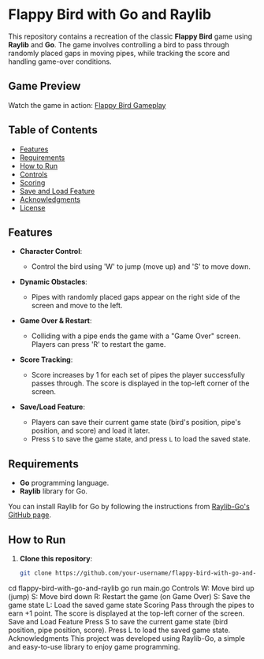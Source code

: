 # Flappy Bird with Go and Raylib

This repository contains a recreation of the classic **Flappy Bird** game using **Raylib** and **Go**. The game involves controlling a bird to pass through randomly placed gaps in moving pipes, while tracking the score and handling game-over conditions.

## Game Preview

Watch the game in action: [Flappy Bird Gameplay](https://www.youtube.com/watch?v=8teX-Kvcgfg)

## Table of Contents
- [Features](#features)
- [Requirements](#requirements)
- [How to Run](#how-to-run)
- [Controls](#controls)
- [Scoring](#scoring)
- [Save and Load Feature](#save-and-load-feature)
- [Acknowledgments](#acknowledgments)
- [License](#license)

## Features

- **Character Control**: 
  - Control the bird using 'W' to jump (move up) and 'S' to move down.
  
- **Dynamic Obstacles**: 
  - Pipes with randomly placed gaps appear on the right side of the screen and move to the left.
  
- **Game Over & Restart**: 
  - Colliding with a pipe ends the game with a "Game Over" screen. Players can press 'R' to restart the game.

- **Score Tracking**: 
  - Score increases by 1 for each set of pipes the player successfully passes through. The score is displayed in the top-left corner of the screen.

- **Save/Load Feature**: 
  - Players can save their current game state (bird's position, pipe's position, and score) and load it later.
  - Press `S` to save the game state, and press `L` to load the saved state.

## Requirements

- **Go** programming language.
- **Raylib** library for Go.

You can install Raylib for Go by following the instructions from [Raylib-Go's GitHub page](https://github.com/gen2brain/raylib-go).

## How to Run

1. **Clone this repository**:
   ```bash
   git clone https://github.com/your-username/flappy-bird-with-go-and-raylib.git
cd flappy-bird-with-go-and-raylib
go run main.go
Controls
W: Move bird up (jump)
S: Move bird down
R: Restart the game (on Game Over)
S: Save the game state
L: Load the saved game state
Scoring
Pass through the pipes to earn +1 point.
The score is displayed at the top-left corner of the screen.
Save and Load Feature
Press S to save the current game state (bird position, pipe position, score).
Press L to load the saved game state.
Acknowledgments
This project was developed using Raylib-Go, a simple and easy-to-use library to enjoy game programming.

